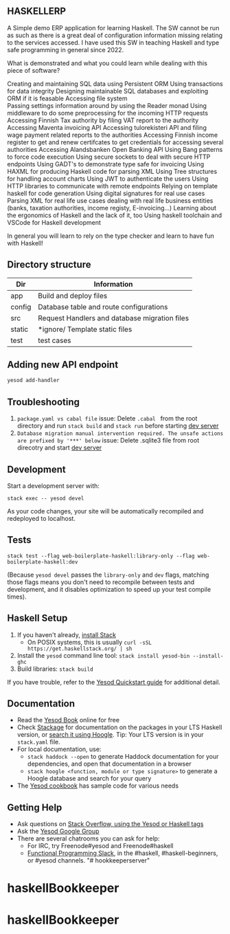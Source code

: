 ## HASKELLERP
A Simple demo ERP application for learning Haskell. The SW cannot be run as such as there is a great deal of configuration information missing relating to the services accessed. I have used this SW in teaching Haskell and type safe programming in general since 2022. 

What is demonstrated and what you could learn while dealing with this piece of software? 

Creating and maintaining SQL data using Persistent ORM
Using transactions for data integrity 
Designing maintainable SQL databases and exploiting ORM if it is feasable
Accessing file system  
Passing settings information around by using the Reader monad
Using middleware to do some preprocessing for the incoming HTTP requests
Accessing Finnish Tax authority by filing VAT report to the authority
Accessing Maventa invoicing API
Accessing tulorekisteri API and filing wage payment related reports to the authorities
Accessing Finnish income register to get and renew certifcates to get credentials for accessing several authorities
Accessing Alandsbanken Open Banking API 
Using Bang patterns to force code execution
Using secure sockets to deal with secure HTTP endpoints
Using GADT's to demonstrate type safe for invoicing
Using HAXML for producing Haskell code for parsing XML
Using Tree structures for handling account charts
Using JWT to authenticate the users
Using HTTP libraries to communicate with remote endpoints
Relying on template haskell for code generation
Using digital signatures for real use cases
Parsing XML for real life use cases dealing with real life business entities (banks, taxation authorities, income registy, E-invoicing...)
Learning about the ergonomics of Haskell and the lack of it, too
Using haskell toolchain and VSCode for Haskell development

In general you will learn to rely on the type checker and learn to have fun with Haskell!


## Directory structure
| Dir  | Information  |
|---|---|
| app   | Build and deploy files  |
| config  | Database table and route configurations  |
| src  |  Request Handlers and database migration files |
| static  |  *ignore/ Template static files |
| test | test cases  |

## Adding  new API endpoint
```bash
yesod add-handler
```

## Troubleshooting

1. `package.yaml vs cabal file` issue: Delete `.cabal ` from the root directory and run `stack build` and `stack run` before starting [dev server](##Development)
2. `Database migration manual intervention required. The unsafe actions are prefixed by '***' below` issue: Delete .sqlite3 file from root direcotry and start [dev server](##Development)

## Development

Start a development server with:

```
stack exec -- yesod devel
```

As your code changes, your site will be automatically recompiled and redeployed to localhost.

## Tests

```
stack test --flag web-boilerplate-haskell:library-only --flag web-boilerplate-haskell:dev
```

(Because `yesod devel` passes the `library-only` and `dev` flags, matching those flags means you don't need to recompile between tests and development, and it disables optimization to speed up your test compile times).

## Haskell Setup

1. If you haven't already, [install Stack](https://haskell-lang.org/get-started)
	* On POSIX systems, this is usually `curl -sSL https://get.haskellstack.org/ | sh`
2. Install the `yesod` command line tool: `stack install yesod-bin --install-ghc`
3. Build libraries: `stack build`

If you have trouble, refer to the [Yesod Quickstart guide](https://www.yesodweb.com/page/quickstart) for additional detail.

## Documentation

* Read the [Yesod Book](https://www.yesodweb.com/book) online for free
* Check [Stackage](http://stackage.org/) for documentation on the packages in your LTS Haskell version, or [search it using Hoogle](https://www.stackage.org/lts/hoogle?q=). Tip: Your LTS version is in your `stack.yaml` file.
* For local documentation, use:
	* `stack haddock --open` to generate Haddock documentation for your dependencies, and open that documentation in a browser
	* `stack hoogle <function, module or type signature>` to generate a Hoogle database and search for your query
* The [Yesod cookbook](https://github.com/yesodweb/yesod-cookbook) has sample code for various needs

## Getting Help

* Ask questions on [Stack Overflow, using the Yesod or Haskell tags](https://stackoverflow.com/questions/tagged/yesod+haskell)
* Ask the [Yesod Google Group](https://groups.google.com/forum/#!forum/yesodweb)
* There are several chatrooms you can ask for help:
	* For IRC, try Freenode#yesod and Freenode#haskell
	* [Functional Programming Slack](https://fpchat-invite.herokuapp.com/), in the #haskell, #haskell-beginners, or #yesod channels.
"# hookkeeperserver" 
# haskellBookkeeper
# haskellBookkeeper
